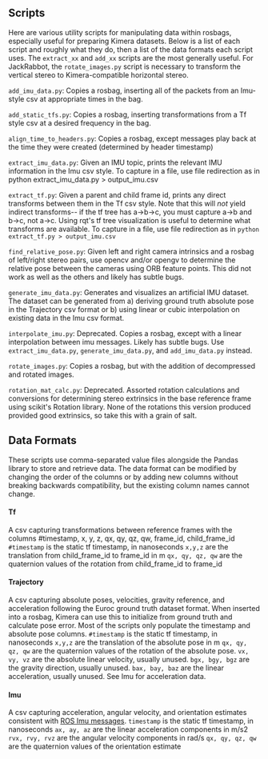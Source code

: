 ## Scripts
Here are various utility scripts for manipulating data within rosbags, especially useful for preparing Kimera datasets. Below is a list of each script and roughly what they do, then a list of the data formats each script uses. The `extract_xx` and `add_xx` scripts are the most generally useful. For JackRabbot, the `rotate_images.py` script is necessary to transform the vertical stereo to Kimera-compatible horizontal stereo.

`add_imu_data.py`: Copies a rosbag, inserting all of the packets from an Imu-style csv at appropriate times in the bag.

`add_static_tfs.py`: Copies a rosbag, inserting transformations from a Tf style csv at a desired frequency in the bag.

`align_time_to_headers.py`: Copies a rosbag, except messages play back at the time they were created (determined by header timestamp)

`extract_imu_data.py`: Given an IMU topic, prints the relevant IMU information in the Imu csv style. To capture in a file, use file redirection as in python extract_imu_data.py > output_imu.csv

`extract_tf.py`: Given a parent and child frame id, prints any direct transforms between them in the Tf csv style. Note that this will *not* yield indirect transforms-- if the tf tree has a->b->c, you must capture a->b and b->c, not a->c. Using rqt's tf tree visualization is useful to determine what transforms are available. To capture in a file, use file redirection as in `python extract_tf.py > output_imu.csv`

`find_relative_pose.py`: Given left and right camera intrinsics and a rosbag of left/right stereo pairs, use opencv and/or opengv to determine the relative pose between the cameras using ORB feature points. This did not work as well as the others and likely has subtle bugs.

`generate_imu_data.py`: Generates and visualizes an artificial IMU dataset. The dataset can be generated from a) deriving ground truth absolute pose in the Trajectory csv format or b) using linear or cubic interpolation on existing data in the Imu csv format.

`interpolate_imu.py`: Deprecated. Copies a rosbag, except with a linear interpolation between imu messages. Likely has subtle bugs. Use `extract_imu_data.py`, `generate_imu_data.py`, and `add_imu_data.py` instead.

`rotate_images.py`: Copies a rosbag, but with the addition of decompressed and rotated images.

`rotation_mat_calc.py`: Deprecated. Assorted rotation calculations and conversions for determining stereo extrinsics in the base reference frame using scikit's Rotation library. None of the rotations this version produced provided good extrinsics, so take this with a grain of salt.

## Data Formats
These scripts use comma-separated value files alongside the Pandas library to store and retrieve data. The data format can be modified by changing the order of the columns or by adding new columns without breaking backwards compatibility, but the existing column names cannot change.

#### Tf
A csv capturing transformations between reference frames with the columns #timestamp, x, y, z, qx, qy, qz, qw, frame_id, child_frame_id
`#timestamp` is the static tf timestamp, in nanoseconds
`x,y,z` are the translation from child_frame_id to frame_id in m
`qx, qy, qz, qw` are the quaternion values of the rotation from child_frame_id to frame_id

#### Trajectory
A csv capturing absolute poses, velocities, gravity reference, and acceleration following the Euroc ground truth dataset format. When inserted into a rosbag, Kimera can use this to initialize from ground truth and calculate pose error. Most of the scripts only populate the timestamp and absolute pose columns.
`#timestamp` is the static tf timestamp, in nanoseconds
`x,y,z` are the translation of the absolute pose in m
`qx, qy, qz, qw` are the quaternion values of the rotation of the absolute pose.
`vx, vy, vz` are the absolute linear velocity, usually unused.
`bgx, bgy, bgz` are the gravity direction, usually unused.
`bax, bay, baz` are the linear acceleration, usually unused. See Imu for acceleration data.

#### Imu
A csv capturing acceleration, angular velocity, and orientation estimates consistent with [ROS Imu messages](http://docs.ros.org/melodic/api/sensor_msgs/html/msg/Imu.html). 
`timestamp` is the static tf timestamp, in nanoseconds
`ax, ay, az` are the linear acceleration components in m/s2
`rvx, rvy, rvz` are the angular velocity components in rad/s
`qx, qy, qz, qw` are the quaternion values of the orientation estimate

